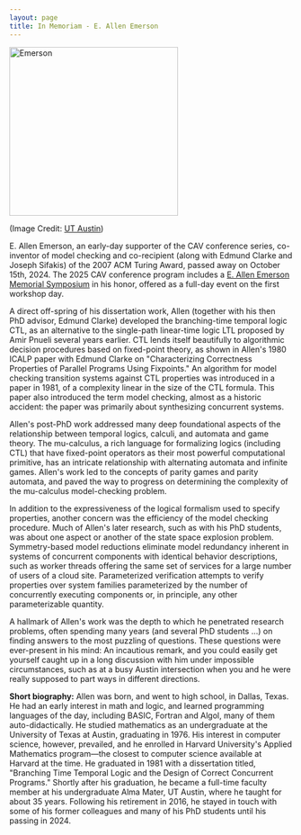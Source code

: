 ```yaml
---
layout: page
title: In Memoriam - E. Allen Emerson
---
```

<img src="https://conferences.i-cav.org/2025/assets/img/allen_emerson.png" alt="Emerson" width="300">

(Image Credit: [UT Austin](https://www.cs.utexas.edu/people/faculty-researchers/e-allen-emerson))

E. Allen Emerson, an early-day supporter of the CAV conference series, co-inventor of model checking and co-recipient (along with Edmund Clarke and Joseph Sifakis) of the 2007 ACM Turing Award, passed away on October 15th, 2024. The 2025 CAV conference program includes a [E. Allen Emerson Memorial Symposium](https://www.ccs.neu.edu/home/wahl/EAE_Symposium/allen_emerson_symposium.html) in his honor, offered as a full-day event on the first workshop day.

A direct off-spring of his dissertation work, Allen (together with his then PhD advisor, Edmund Clarke) developed the branching-time temporal logic CTL, as an alternative to the single-path linear-time logic LTL proposed by Amir Pnueli several years earlier. CTL lends itself beautifully to algorithmic decision procedures based on fixed-point theory, as shown in Allen's 1980 ICALP paper with Edmund Clarke on "Characterizing Correctness Properties of Parallel Programs Using Fixpoints." An algorithm for model checking transition systems against CTL properties was introduced in a paper in 1981, of a complexity linear in the size of the CTL formula. This paper also introduced the term model checking, almost as a historic accident: the paper was primarily about synthesizing concurrent systems.

Allen's post-PhD work addressed many deep foundational aspects of the relationship between temporal logics, calculi, and automata and game theory. The mu-calculus, a rich language for formalizing logics (including CTL) that have fixed-point operators as their most powerful computational primitive, has an intricate relationship with alternating automata and infinite games. Allen's work led to the concepts of parity games and parity automata, and paved the way to progress on determining the complexity of the mu-calculus model-checking problem.

In addition to the expressiveness of the logical formalism used to specify properties, another concern was the efficiency of the model checking procedure. Much of Allen's later research, such as with his PhD students, was about one aspect or another of the state space explosion problem. Symmetry-based model reductions eliminate model redundancy inherent in systems of concurrent components with identical behavior descriptions, such as worker threads offering the same set of services for a large number of users of a cloud site. Parameterized verification attempts to verify properties over system families parameterized by the number of concurrently executing components or, in principle, any other parameterizable quantity.

A hallmark of Allen's work was the depth to which he penetrated research problems, often spending many years (and several PhD students ...) on finding answers to the most puzzling of questions. These questions were ever-present in his mind: An incautious remark, and you could easily get yourself caught up in a long discussion with him under impossible circumstances, such as at a busy Austin intersection when you and he were really supposed to part ways in different directions.

**Short biography:** Allen was born, and went to high school, in Dallas, Texas. He had an early interest in math and logic, and learned programming languages of the day, including BASIC, Fortran and Algol, many of them auto-didactically. He studied mathematics as an undergraduate at the University of Texas at Austin, graduating in 1976. His interest in computer science, however, prevailed, and he enrolled in Harvard University's Applied Mathematics program—the closest to computer science available at Harvard at the time. He graduated in 1981 with a dissertation titled, "Branching Time Temporal Logic and the Design of Correct Concurrent Programs." Shortly after his graduation, he became a full-time faculty member at his undergraduate Alma Mater, UT Austin, where he taught for about 35 years. Following his retirement in 2016, he stayed in touch with some of his former colleagues and many of his PhD students until his passing in 2024.
